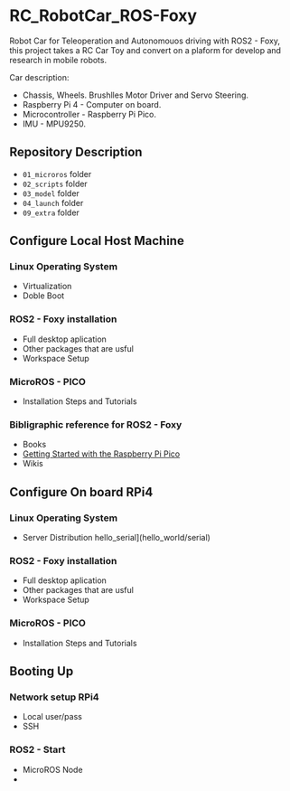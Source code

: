# RC_RobotCar_ROS-Foxy

Robot Car for Teleoperation and Autonomouos driving with ROS2 - Foxy, this project takes a RC Car Toy and convert on a plaform for develop and research in mobile robots.

Car description:
- Chassis, Wheels. Brushlles Motor Driver and Servo Steering.
- Raspberry Pi 4 - Computer on board.
- Microcontroller - Raspberry Pi Pico.
- IMU - MPU9250.

## Repository Description

- `01_microros` folder
- `02_scripts` folder
- `03_model` folder
- `04_launch` folder
- `09_extra` folder

## Configure Local Host Machine

### Linux Operating System 
- Virtualization
- Doble Boot

### ROS2 - Foxy installation
- Full desktop aplication
- Other packages that are usful
- Workspace Setup

### MicroROS - PICO
- Installation Steps and Tutorials

### Bibligraphic reference for ROS2 - Foxy
- Books 
- [Getting Started with the Raspberry Pi Pico](https://rptl.io/pico-get-started)
- Wikis

## Configure On board RPi4

### Linux Operating System 
- Server Distribution hello_serial](hello_world/serial) 

### ROS2 - Foxy installation
- Full desktop aplication
- Other packages that are usful
- Workspace Setup

### MicroROS - PICO
- Installation Steps and Tutorials

## Booting Up

### Network setup RPi4
- Local user/pass
- SSH

### ROS2 - Start
- MicroROS Node
- 
